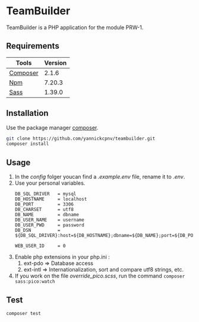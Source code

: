# TeamBuilder

TeamBuilder is a PHP application for the module PRW-1.

## Requirements

| Tools                                         | Version |
|-----------------------------------------------|---------|
| [Composer](https://getcomposer.org/download/) | 2.1.6   |
| [Npm](https://nodejs.org/en/download/)        | 7.20.3  |
| [Sass](https://sass-lang.com/install)         | 1.39.0  |

## Installation

Use the package manager [composer](https://getcomposer.org/download/).

```bash
git clone https://github.com/yannickcpnv/teambuilder.git
composer install
```

## Usage

1. In the _config_ folger youcan find a _.example.env_ file, rename it to _.env_.
2. Use your personal variables.
   ```dotenv
   DB_SQL_DRIVER   = mysql
   DB_HOSTNAME     = localhost
   DB_PORT         = 3306
   DB_CHARSET      = utf8
   DB_NAME         = dbname
   DB_USER_NAME    = username
   DB_USER_PWD     = password
   DB_DSN          = ${DB_SQL_DRIVER}:host=${DB_HOSTNAME};dbname=${DB_NAME};port=${DB_PORT};charset=${DB_CHARSET}
   
   WEB_USER_ID     = 0
   ```
3. Enable php extensions in your php.ini :
   1. ext-pdo => Database access
   2. ext-intl => Internationalization, sort and compare utf8 strings, etc.
4. If you work on the file _override_pico.scss_, run the command `composer sass:pico:watch`

## Test

```bash
composer test
```
